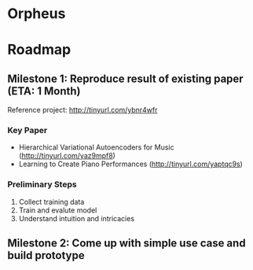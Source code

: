 # Orpheus

# Roadmap

## Milestone 1: Reproduce result of existing paper (ETA: 1 Month)
Reference project: http://tinyurl.com/ybnr4wfr
### Key Paper
- Hierarchical Variational Autoencoders for Music (http://tinyurl.com/yaz9mpf8)
- Learning to Create Piano Performances (http://tinyurl.com/yaptqc9s)
### Preliminary Steps
1. Collect training data
2. Train and evalute model
3. Understand intuition and intricacies

## Milestone 2: Come up with simple use case and build prototype
